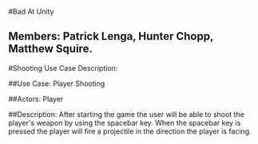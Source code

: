 
#Bad At Unity
## Members: Patrick Lenga, Hunter Chopp, Matthew Squire.

#Shooting Use Case Description:

##Use Case: 
Player Shooting

##Actors: 
Player

##Description:
After starting the game the user will be able to shoot the player's weapon by using the spacebar key. When the spacebar key is pressed the player will fire a projectile in the direction the player is facing. 

